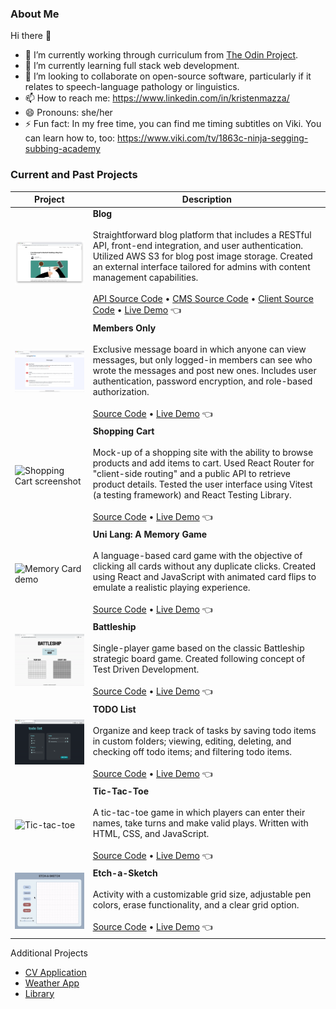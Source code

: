 ### About Me
Hi there 👋

- 🔭 I’m currently working through curriculum from [The Odin Project](https://www.theodinproject.com/).
- 🌱 I’m currently learning full stack web development.
- 👯 I’m looking to collaborate on open-source software, particularly if it relates to speech-language pathology or linguistics.
- 📫 How to reach me: https://www.linkedin.com/in/kristenmazza/
- 😄 Pronouns: she/her
- ⚡ Fun fact: In my free time, you can find me timing subtitles on Viki. You can learn how to, too: https://www.viki.com/tv/1863c-ninja-segging-subbing-academy

### Current and Past Projects

Project | Description
--- | ---
| <img src="https://github.com/kristenmazza/blog-client/raw/main/public/images/blog-post.png" alt="Blog screenshot" style="width: 300px;"/> | **Blog** <br/><br/> Straightforward blog platform that includes a RESTful API, front-end integration, and user authentication. Utilized AWS S3 for blog post image storage. Created an external interface tailored for admins with content management capabilities. <br/><br/>[API Source Code](https://github.com/kristenmazza/blog-api) • [CMS Source Code](https://github.com/kristenmazza/blog-cms) • [Client Source Code](https://github.com/kristenmazza/blog-client) • [Live Demo](https://blog.kristenmazza.dev/) :point_left:
| <img src="https://github.com/kristenmazza/members-only/raw/main/public/members-only-demo.gif" alt="Members Only demo" style="width: 300px;"/> | **Members Only** <br/><br/> Exclusive message board in which anyone can view messages, but only logged-in members can see who wrote the messages and post new ones. Includes user authentication, password encryption, and role-based authorization. <br/><br/> [Source Code](https://github.com/kristenmazza/members-only) • [Live Demo](https://km-members-only.fly.dev/) :point_left:
| <img src="https://github.com/kristenmazza/shopping-cart/raw/main/public/images/shopping-cart-demo.gif" alt="Shopping Cart screenshot" style="width: 300px;"/> | **Shopping Cart** <br/><br/> Mock-up of a shopping site with the ability to browse products and add items to cart. Used React Router for "client-side routing" and a public API to retrieve product details. Tested the user interface using Vitest (a testing framework) and React Testing Library. <br/><br/> [Source Code](https://github.com/kristenmazza/shopping-cart) • [Live Demo](https://kristenmazza-shopping-cart.netlify.app/) :point_left:
| <img src="https://github.com/kristenmazza/memory-card/raw/main/public/images/demo.gif" alt="Memory Card demo" style="width: 300px;"/> | **Uni Lang: A Memory Game** <br/><br/> A language-based card game with the objective of clicking all cards without any duplicate clicks. Created using React and JavaScript with animated card flips to emulate a realistic playing experience. <br/><br/> [Source Code](https://github.com/kristenmazza/memory-card) • [Live Demo](https://kristenmazza-memory-game.netlify.app/) :point_left:
| <img src="https://raw.githubusercontent.com/kristenmazza/battleship/main/src/images/battleship-demo.gif" alt="Battleship demo" style="width: 300px;"/> | **Battleship** <br/><br/> Single-player game based on the classic Battleship strategic board game. Created following concept of Test Driven Development. <br/><br/> [Source Code](https://github.com/kristenmazza/battleship) • [Live Demo](https://kristenmazza.github.io/battleship/) :point_left:
| <img src="https://github.com/kristenmazza/todo-list/raw/main/todo-list-demo.gif" alt="Todo list demo" style="width: 300px;"/> | **TODO List** <br/><br/> Organize and keep track of tasks by saving todo items in custom folders; viewing, editing, deleting, and checking off todo items; and filtering todo items. <br/><br/> [Source Code](https://github.com/kristenmazza/todo-list) • [Live Demo](https://kristenmazza.github.io/todo-list/) :point_left:
| <img src="https://i.ibb.co/B2XLpCC/tic-tac-toe-demo.gif" alt="Tic-tac-toe" style="width: 300px;"/> | **Tic-Tac-Toe** <br/><br/> A tic-tac-toe game in which players can enter their names, take turns and make valid plays. Written with HTML, CSS, and JavaScript. <br/><br/> [Source Code](https://github.com/kristenmazza/tic-tac-toe) • [Live Demo](https://kristenmazza.github.io/tic-tac-toe/) :point_left:
| <img src="https://github.com/kristenmazza/etch-a-sketch/raw/main/etch-a-sketch-demo.gif?raw=true" alt="Etch-a-Sketch demo" style="width: 300px;"/> | **Etch-a-Sketch** <br/><br/> Activity with a customizable grid size, adjustable pen colors, erase functionality, and a clear grid option. <br/><br/>[Source Code](https://github.com/kristenmazza/etch-a-sketch) • [Live Demo](https://kristenmazza.github.io/etch-a-sketch/) :point_left:


Additional Projects
- [CV Application](https://kristenmazza-cv-application.netlify.app/) 
- [Weather App](https://kristenmazza.github.io/weather-app/) 
- [Library](https://kristenmazza.github.io/library/)

